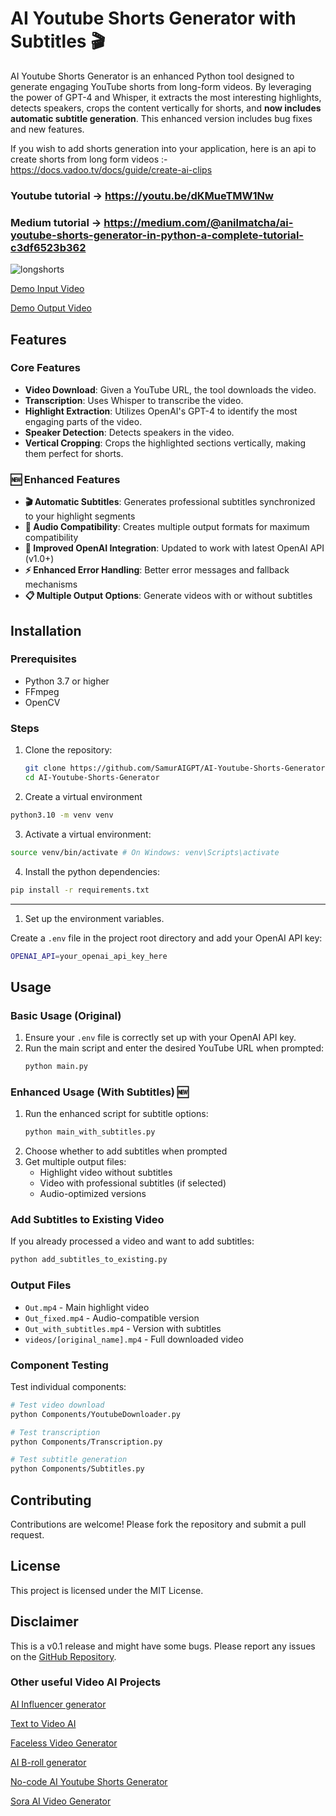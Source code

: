 # AI Youtube Shorts Generator with Subtitles 🎬

AI Youtube Shorts Generator is an enhanced Python tool designed to generate engaging YouTube shorts from long-form videos. By leveraging the power of GPT-4 and Whisper, it extracts the most interesting highlights, detects speakers, crops the content vertically for shorts, and **now includes automatic subtitle generation**. This enhanced version includes bug fixes and new features.

If you wish to add shorts generation into your application, here is an api to create shorts from long form videos :- https://docs.vadoo.tv/docs/guide/create-ai-clips

### Youtube tutorial -> https://youtu.be/dKMueTMW1Nw

### Medium tutorial -> https://medium.com/@anilmatcha/ai-youtube-shorts-generator-in-python-a-complete-tutorial-c3df6523b362

![longshorts](https://github.com/user-attachments/assets/3f5d1abf-bf3b-475f-8abf-5e253003453a)

[Demo Input Video](https://github.com/SamurAIGPT/AI-Youtube-Shorts-Generator/blob/main/videos/Blinken%20Admires%20'Friend%20Jai'%20As%20Indian%20EAM%20Gets%20Savage%20In%20Munich%3B%20'I'm%20Smart%20Enough...'%20%7C%20Watch.mp4)

[Demo Output Video](https://github.com/SamurAIGPT/AI-Youtube-Shorts-Generator/blob/main/Final.mp4)

## Features

### Core Features
- **Video Download**: Given a YouTube URL, the tool downloads the video.
- **Transcription**: Uses Whisper to transcribe the video.
- **Highlight Extraction**: Utilizes OpenAI's GPT-4 to identify the most engaging parts of the video.
- **Speaker Detection**: Detects speakers in the video.
- **Vertical Cropping**: Crops the highlighted sections vertically, making them perfect for shorts.

### 🆕 Enhanced Features
- **🎬 Automatic Subtitles**: Generates professional subtitles synchronized to your highlight segments
- **🔧 Audio Compatibility**: Creates multiple output formats for maximum compatibility
- **📝 Improved OpenAI Integration**: Updated to work with latest OpenAI API (v1.0+)
- **⚡ Enhanced Error Handling**: Better error messages and fallback mechanisms
- **📋 Multiple Output Options**: Generate videos with or without subtitles

## Installation

### Prerequisites

- Python 3.7 or higher
- FFmpeg
- OpenCV

### Steps

1. Clone the repository:

   ```bash
   git clone https://github.com/SamurAIGPT/AI-Youtube-Shorts-Generator.git
   cd AI-Youtube-Shorts-Generator
   ```

2. Create a virtual environment

```bash
python3.10 -m venv venv
```

3. Activate a virtual environment:

```bash
source venv/bin/activate # On Windows: venv\Scripts\activate
```

4. Install the python dependencies:

```bash
pip install -r requirements.txt
```

---

1. Set up the environment variables.

Create a `.env` file in the project root directory and add your OpenAI API key:

```bash
OPENAI_API=your_openai_api_key_here
```

## Usage

### Basic Usage (Original)
1. Ensure your `.env` file is correctly set up with your OpenAI API key.
2. Run the main script and enter the desired YouTube URL when prompted:
   ```bash
   python main.py
   ```

### Enhanced Usage (With Subtitles) 🆕
1. Run the enhanced script for subtitle options:
   ```bash
   python main_with_subtitles.py
   ```
2. Choose whether to add subtitles when prompted
3. Get multiple output files:
   - Highlight video without subtitles
   - Video with professional subtitles (if selected)
   - Audio-optimized versions

### Add Subtitles to Existing Video
If you already processed a video and want to add subtitles:
```bash
python add_subtitles_to_existing.py
```

### Output Files
- `Out.mp4` - Main highlight video
- `Out_fixed.mp4` - Audio-compatible version
- `Out_with_subtitles.mp4` - Version with subtitles
- `videos/[original_name].mp4` - Full downloaded video

### Component Testing
Test individual components:
```bash
# Test video download
python Components/YoutubeDownloader.py

# Test transcription
python Components/Transcription.py

# Test subtitle generation
python Components/Subtitles.py
```

## Contributing

Contributions are welcome! Please fork the repository and submit a pull request.

## License

This project is licensed under the MIT License.

## Disclaimer

This is a v0.1 release and might have some bugs. Please report any issues on the [GitHub Repository](https://github.com/SamurAIGPT/AI-Youtube-Shorts-Generator).

### Other useful Video AI Projects

[AI Influencer generator](https://github.com/SamurAIGPT/AI-Influencer-Generator)

[Text to Video AI](https://github.com/SamurAIGPT/Text-To-Video-AI)

[Faceless Video Generator](https://github.com/SamurAIGPT/Faceless-Video-Generator)

[AI B-roll generator](https://github.com/Anil-matcha/AI-B-roll)

[No-code AI Youtube Shorts Generator](https://www.vadoo.tv/clip-youtube-video)

[Sora AI Video Generator](https://www.vadoo.tv/sora-ai-video-generator)
